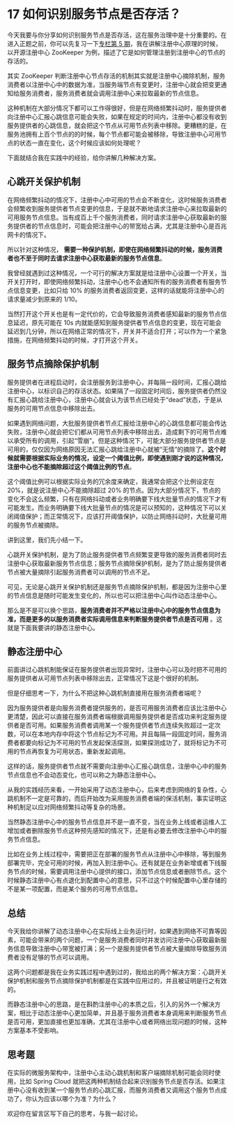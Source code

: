 17 如何识别服务节点是否存活？
================

今天我要与你分享如何识别服务节点是否存活，这在服务治理中是十分重要的。在进入正题之前，你可以先复习一下[专栏第 5 期](http://time.geekbang.org/column/article/14603)，我在讲解注册中心原理的时候，以开源注册中心 ZooKeeper 为例，描述了它是如何管理注册到注册中心的节点的存活的。

其实 ZooKeeper 判断注册中心节点存活的机制其实就是注册中心摘除机制，服务消费者以注册中心中的数据为准，当服务端节点有变更时，注册中心就会把变更通知给服务消费者，服务消费者就会调用注册中心来拉取最新的节点信息。

这种机制在大部分情况下都可以工作得很好，但是在网络频繁抖动时，服务提供者向注册中心汇报心跳信息可能会失败，如果在规定的时间内，注册中心都没有收到服务提供者的心跳信息，就会把这个节点从可用节点列表中移除。更糟糕的是，在服务池拥有上百个节点的的时候，每个节点都可能会被移除，导致注册中心可用节点的状态一直在变化，这个时候应该如何处理呢？

下面就结合我在实践中的经验，给你讲解几种解决方案。

心跳开关保护机制
--------

在网络频繁抖动的情况下，注册中心中可用的节点会不断变化，这时候服务消费者会频繁收到服务提供者节点变更的信息，于是就不断地请求注册中心来拉取最新的可用服务节点信息。当有成百上千个服务消费者，同时请求注册中心获取最新的服务提供者的节点信息时，可能会把注册中心的带宽给占满，尤其是注册中心是百兆网卡的情况下。

所以针对这种情况，  **需要一种保护机制，即使在网络频繁抖动的时候，服务消费者也不至于同时去请求注册中心获取最新的服务节点信息**。

我曾经就遇到过这种情况，一个可行的解决方案就是给注册中心设置一个开关，当开关打开时，即使网络频繁抖动，注册中心也不会通知所有的服务消费者有服务节点信息变更，比如只给 10% 的服务消费者返回变更，这样的话就能将注册中心的请求量减少到原来的 1/10。

当然打开这个开关也是有一定代价的，它会导致服务消费者感知最新的服务节点信息延迟，原先可能在 10s 内就能感知到服务提供者节点信息的变更，现在可能会延迟到几分钟，所以在网络正常的情况下，开关并不适合打开；可以作为一个紧急措施，在网络频繁抖动的时候，才打开这个开关。

服务节点摘除保护机制
----------

服务提供者在进程启动时，会注册服务到注册中心，并每隔一段时间，汇报心跳给注册中心，以标识自己的存活状态。如果隔了一段固定时间后，服务提供者仍然没有汇报心跳给注册中心，注册中心就会认为该节点已经处于“dead”状态，于是从服务的可用节点信息中移除出去。

如果遇到网络问题，大批服务提供者节点汇报给注册中心的心跳信息都可能会传达失败，注册中心就会把它们都从可用节点列表中移除出去，造成剩下的可用节点难以承受所有的调用，引起“雪崩”。但是这种情况下，可能大部分服务提供者节点是可用的，仅仅因为网络原因无法汇报心跳给注册中心就被“无情”的摘除了。**这个时候就需要根据实际业务的情况，设定一个阈值比例，即使遇到刚才说的这种情况，注册中心也不能摘除超过这个阈值比例的节点**。

这个阈值比例可以根据实际业务的冗余度来确定，我通常会把这个比例设定在 20%，就是说注册中心不能摘除超过 20% 的节点。因为大部分情况下，节点的变化不会这么频繁，只有在网络抖动或者业务明确要下线大批量节点的情况下才有可能发生。而业务明确要下线大批量节点的情况是可以预知的，这种情况下可以关闭阈值保护；而正常情况下，应该打开阈值保护，以防止网络抖动时，大批量可用的服务节点被摘除。

讲到这里，我们先小结一下。

心跳开关保护机制，是为了防止服务提供者节点频繁变更导致的服务消费者同时去注册中心获取最新服务节点信息；服务节点摘除保护机制，是为了防止服务提供者节点被大量摘除引起服务消费者可以调用的节点不足。

可见，无论是心跳开关保护机制还是服务节点摘除保护机制，都是因为注册中心里的节点信息是随时可能发生变化的，所以也可以把注册中心叫作动态注册中心。

那么是不是可以换个思路，**服务消费者并不严格以注册中心中的服务节点信息为准，而是更多的以服务消费者实际调用信息来判断服务提供者节点是否可用** 。这就是下面我要讲的静态注册中心。

静态注册中心
------

前面讲过心跳机制能保证在服务提供者出现异常时，注册中心可以及时把不可用的服务提供者从可用节点列表中移除出去，正常情况下这是个很好的机制。

但是仔细思考一下，为什么不把这种心跳机制直接用在服务消费者端呢？

因为服务提供者是向服务消费者提供服务的，是否可用服务消费者应该比注册中心更清楚，因此可以直接在服务消费者端根据调用服务提供者是否成功来判定服务提供者是否可用。如果服务消费者调用某一个服务提供者节点连续失败超过一定次数，可以在本地内存中将这个节点标记为不可用。并且每隔一段固定时间，服务消费者都要向标记为不可用的节点发起保活探测，如果探测成功了，就将标记为不可用的节点再恢复为可用状态，重新发起调用。

这样的话，服务提供者节点就不需要向注册中心汇报心跳信息，注册中心中的服务节点信息也不会动态变化，也可以称之为静态注册中心。

从我的实践经历来看，一开始采用了动态注册中心，后来考虑到网络的复杂性，心跳机制不一定是可靠的，而后开始改为采用服务消费者端的保活机制，事实证明这种机制足以应对网络频繁抖动等复杂的场景。

当然静态注册中心中的服务节点信息并不是一直不变，当在业务上线或者运维人工增加或者删除服务节点这种预先感知的情况下，还是有必要去修改注册中心中的服务节点信息。

比如在业务上线过程中，需要把正在部署的服务节点从注册中心中移除，等到服务部署完毕，完全可用的时候，再加入到注册中心。还有就是在业务新增或者下线服务节点的时候，需要调用注册中心提供的接口，添加节点信息或者删除节点。这个时候静态注册中心有点退化到配置中心的意思，只不过这个时候配置中心里存储的不是某一项配置，而是某个服务的可用节点信息。

总结
---

今天我给你讲解了动态注册中心在实际线上业务运行时，如果遇到网络不可靠等因素，可能会带来的两个问题，一个是服务消费者同时并发访问注册中心获取最新服务信息导致注册中心带宽被打满；另一个是服务提供者节点被大量摘除导致服务消费者没有足够的节点可以调用。

这两个问题都是我在业务实践过程中遇到过的，我给出的两个解决方案：心跳开关保护机制和服务节点摘除保护机制都是在实践中应用过的，并且被证明是行之有效的。

而静态注册中心的思路，是在斟酌注册中心的本质之后，引入的另外一个解决方案，相比于动态注册中心更加简单，并且基于服务消费者本身调用来判断服务节点是否可用，更加直接也更加准确，尤其在注册中心或者网络出现问题的时候，这种方案基本不受影响。

思考题
---

在实际的微服务架构中，注册中心主动心跳机制和客户端摘除机制可能会同时使用，比如 Spring Cloud 就把这两种机制结合起来识别服务节点是否存活。如果注册中心没有收到某一个服务节点的心跳汇报，而服务消费者又调用这个服务节点成功了，你认为应该以哪个为准？为什么？

欢迎你在留言区写下自己的思考，与我一起讨论。

